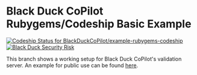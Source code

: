 # Black Duck CoPilot Rubygems/Codeship Basic Example

[ ![Codeship Status for BlackDuckCoPilot/example-rubygems-codeship](https://app.codeship.com/projects/fc4ad9e0-6a3b-0135-a063-1e4131c2c299/status?branch=master)](https://app.codeship.com/projects/241867) [![Black Duck Security Risk](https://copilot-valid.blackducksoftware.com/github/groups/BlackDuckCoPilot/locations/example-rubygems-codeship-basic/public/results/branches/validation/badge-risk.svg)](https://copilot-valid.blackducksoftware.com/github/groups/BlackDuckCoPilot/locations/example-rubygems-codeship-basic/public/results/branches/validation)

This branch shows a working setup for Black Duck CoPilot's validation server.
An example for public use can be found [here](https://github.com/BlackDuckCoPilot/example-rubygems-codeship-basic).

